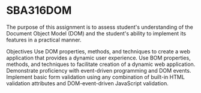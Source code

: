 # SBA316DOM
The purpose of this assignment is to assess student's  understanding of the Document Object Model (DOM) and the student's ability to implement its features in a practical manner. 

Objectives
Use DOM properties, methods, and techniques to create a web application that provides a dynamic user experience.
Use BOM properties, methods, and techniques to facilitate creation of a dynamic web application.
Demonstrate proficiency with event-driven programming and DOM events.
Implement basic form validation using any combination of built-in HTML validation attributes and DOM-event-driven JavaScript validation.

